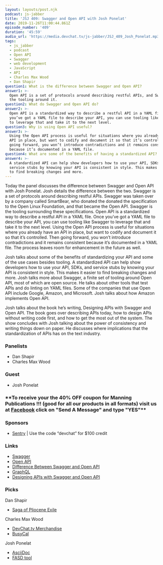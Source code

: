 ```yaml
---
layout: layouts/post.njk
podcast: js-jabber
title: 'JSJ 409: Swagger and Open API with Josh Ponelat'
date: 2019-11-26T11:00:44.861Z
episode_number: '409'
duration: '45:59'
audio_url: 'https://media.devchat.tv/js-jabber/JSJ_409_Josh_Ponelat.mp3'
tags:
  - js_jabber
  - podcast
  - Open API
  - Swagger
  - web development
  - JavaScript
  - API
  - Charles Max Wood
  - Dan Shapir
question1: What is the difference between Swagger and Open API?
answer1: >-
  Open API is a set of protocols around describing restful APIs, and Swagger is
  the tooling around it. 
question2: What do Swagger and Open API do?
answer2: >-
  Open API is a standardized way to describe a restful API in a YAML file. Once
  you’ve got a YAML file to describe your API, you can use tooling like Swagger
  to leverage that and take it to the next level. 
question3: Why is using Open API useful?
answer3: >-
  Using the Open API process is useful for situations where you already have an
  API in place, but want to codify and document it so that it’s controlled. Then
  going forward, you won’t introduce contradictions and it remains consistent
  because it’s documented in a YAML file.
question4: What are some of the benefits of having a standardized API?
answer4: >-
  A standardized API can help show developers how to use your API, SDKs, and
  service stubs by knowing your API is consistent in style. This makes it easier
  to find breaking changes and more.
---
```

Today the panel discusses the difference between Swagger and Open API with Josh Ponelat. Josh details the difference between the two. Swagger is a set of protocols around describing restful APIs. Swagger was taken over by a company called SmartBear, who donated the donated the specification to the Open Linux Foundation, and that became the Open API. Swagger is the tooling surrounding these specifications. Open API is a standardized way to describe a restful API in a YAML file. Once you’ve got a YAML file to describe your API, you can use tooling like Swagger to leverage that and take it to the next level. Using the Open API process is useful for situations where you already have an API in place, but want to codify and document it so that it’s controlled. Then going forward, you won’t introduce contradictions and it remains consistent because it’s documented in a YAML file. The process leaves room for enhancement in the future as well. 

Josh talks about some of the benefits of standardizing your API and some of the use cases besides tooling. A standardized API can help show developers how to use your API, SDKs, and service stubs by knowing your API is consistent in style. This makes it easier to find breaking changes and more. Josh talks more about Swagger, a finite set of tooling around Open API, most of which are open source. He talks about other tools that test APIs and do linting on YAML files. Some of the companies that use Open API include Google, Amazon, and Microsoft. Josh talks about how Amazon implements Open API.

Josh talks about the book he’s writing, Designing APIs with Swagger and Open API. The book goes over describing APIs today, how to design APIs without writing code first, and how to get the most out of the system. The show concludes with Josh talking about the power of consistency and writing things down on paper. He discusses where implications that the standardization of APIs has on the text industry. 

### Panelists

* Dan Shapir 
* Charles Max Wood 

### Guest

* Josh Ponelat 

### \*\*To receive your the 40% OFF coupon for Manning Publications !!! (good for all our products in all formats) visit us at [Facebook](https://www.facebook.com/javascriptjabber) click on "Send A Message" and type "YES"\*\*

### Sponsors

* [Sentry](http://sentry.io/) | Use the code “devchat” for $100 credit 

### Links

* [Swagger](https://swagger.io/) 
* [Open API](https://www.openapis.org/) 
* [Difference Between Swagger and Open API](https://swagger.io/blog/api-strategy/difference-between-swagger-and-openapi/) 
* [GraphQL](https://graphql.org/) 
* [Designing APIs with Swagger and Open API](https://www.manning.com/books/designing-apis-with-swagger-and-openapi) 

### Picks

Dan Shapir

* [Saga of Pliocene Exile](https://en.wikipedia.org/wiki/Saga_of_Pliocene_Exile) 

Charles Max Wood

* [DevChat.tv Merchandise](https://teespring.com/stores/devchattv)  
* [BusyCal](https://www.busymac.com/busycal/) 

Josh Ponelat

* [AsciiDoc](http://asciidoc.org/) 
* [FASD tool](http://asciidoc.org/)
